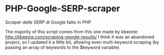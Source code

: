 # PHP-Google-SERP-scraper
Scraper delle SERP di Google fatto in PHP

The majority of this script comes from this one made by kbeezie: http://kbeezie.com/scraping-google-results/
I think it was an abandoned project, so I updated it a little bit, allowing even multi-keyword scraping (by passing an array of keywords to the $keyword variable)
